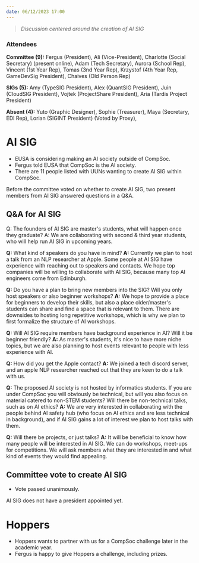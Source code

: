 ```yaml
---
date: 06/12/2023 17:00
---
```


> _Discussion centered around the creation of AI SIG_

### Attendees

**Committee (9):** Fergus (President), Ali (Vice-President), Charlotte (Social Secretary) (present online), Adam (Tech Secretary), Aurora (School Rep), Vincent (1st Year Rep), Tomas (3nd Year Rep), Krzystof (4th Year Rep, GameDevSig President), Chaives (Old Person Rep)

**SIGs (5):** Amy (TypeSIG President), Alex (QuantSIG President), Juin (CloudSIG President), Vojtek (ProjectShare President), Aria (Tardis Project President)

**Absent (4):** Yuto (Graphic Designer), Sophie (Treasurer), Maya (Secretary, EDI Rep), Lorian (SIGINT President) (Voted by Proxy),

# AI SIG

- EUSA is considering making an AI society outside of CompSoc.
- Fergus told EUSA that CompSoc is the AI society.
- There are 11 people listed with UUNs wanting to create AI SIG within CompSoc.

Before the committee voted on whether to create AI SIG, two present members from AI SIG answered questions in a Q&A.

## Q&A for AI SIG

Q: The founders of AI SIG are master's students, what will happen once they graduate?
A: We are collaborating with second & third year students, who will help run AI SIG in upcoming years.

**Q:** What kind of speakers do you have in mind?
**A:** Currently we plan to host a talk from an NLP researcher at Apple. Some people at AI SIG have experience with reaching out to speakers and contacts. We hope top companies will be willing to collaborate with AI SIG, because many top AI engineers come from Edinburgh.

**Q:** Do you have a plan to bring new members into the SIG? Will you only host speakers or also beginner workshops?
**A:** We hope to provide a place for beginners to develop their skills, but also a place older/master's students can share and find a space that is relevant to them. There are downsides to hosting long repetitive workshops, which is why we plan to first formalize the structure of AI workshops.

**Q:** Will AI SIG require members have background experience in AI? Will it be beginner friendly?
**A:** As master's students, it's nice to have more niche topics, but we are also planning to host events relevant to people with less experience with AI.

**Q:** How did you get the Apple contact?
**A:** We joined a tech discord server, and an apple NLP researcher reached out that they are keen to do a talk with us.

**Q:** The proposed AI society is not hosted by informatics students. If you are under CompSoc you will obviously be technical, but will you also focus on material catered to non-STEM students? Will there be non-technical talks, such as on AI ethics?
**A:** We are very interested in collaborating with the people behind AI safety hub (who focus on AI ethics and are less technical in background), and if AI SIG gains a lot of interest we plan to host talks with them.

**Q:** Will there be projects, or just talks?
**A:** It will be beneficial to know how many people will be interested in AI SIG. We can do workshops, meet-ups for competitions. We will ask members what they are interested in and what kind of events they would find appealing.

## Committee vote to create AI SIG

- Vote passed unanimously.

AI SIG does not have a president appointed yet.

# Hoppers

- Hoppers wants to partner with us for a CompSoc challenge later in the academic year.
- Fergus is happy to give Hoppers a challenge, including prizes.
